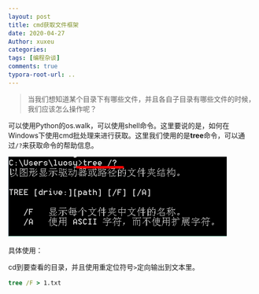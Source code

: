 ```yaml
---
layout: post
title: cmd获取文件框架
date: 2020-04-27
Author: xuxeu
categories: 
tags: [编程杂谈]
comments: true
typora-root-url: ..
---
```


> 当我们想知道某个目录下有哪些文件，并且各自子目录有哪些文件的时候，我们应该怎么操作呢？

可以使用Python的os.walk，可以使用shell命令。这里要说的是，如何在Windows下使用cmd批处理来进行获取。这里我们使用的是**tree**命令，可以通过`/?`来获取命令的帮助信息。

![1](/images/2020-04-27-cmd-tree/1.bmp)

具体使用：

cd到要查看的目录，并且使用重定位符号`>`定向输出到文本里。

```bat
tree /F > 1.txt
```

